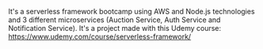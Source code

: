 It's a serverless framework bootcamp using AWS and Node.js technologies and 3 different microservices (Auction Service, Auth Service and Notification Service).
It's a project made with this Udemy course: https://www.udemy.com/course/serverless-framework/
